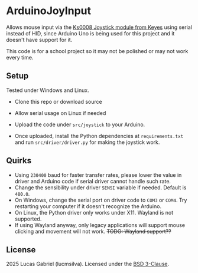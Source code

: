 # ArduinoJoyInput

Allows mouse input via the [Ks0008 Joystick module from Keyes](https://wiki.keyestudio.com/Ks0008_keyestudio_Joystick_Module) using serial instead of HID, since Arduino Uno is being used for this project and it doesn't have support for it.

This code is for a school project so it may not be polished or may not work every time.

## Setup

Tested under Windows and Linux.

- Clone this repo or download source

- Allow serial usage on Linux if needed
- Upload the code under ``src/joystick`` to your Arduino.
- Once uploaded, install the Python dependencies at ``requirements.txt`` and run ``src/driver/driver.py`` for making the joystick work.

## Quirks

- Using ``230400`` baud for faster transfer rates, please lower the value in driver and Arduino code if serial driver cannot handle such rate.
- Change the sensibility under driver ``SENSI`` variable if needed. Default is ``480.0``.
- On Windows, change the serial port on driver code to ``COM3`` or ``COM4``. Try restarting your computer if it doesn't recognize the Arduino.
- On Linux, the Python driver only works under X11. Wayland is not supported.
- If using Wayland anyway, only legacy applications will support mouse clicking and movement will not work. ~~TODO: Wayland support??~~

## License

2025 Lucas Gabriel (lucmsilva). Licensed under the [BSD 3-Clause](LICENSE).
